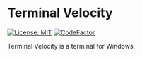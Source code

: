 # Terminal Velocity

[![License: MIT](https://img.shields.io/badge/License-MIT-yellow.svg)](https://opensource.org/licenses/MIT)
[![CodeFactor](https://www.codefactor.io/repository/github/jcdickinson/tv/badge)](https://www.codefactor.io/repository/github/jcdickinson/tv)

Terminal Velocity is a terminal for Windows.
